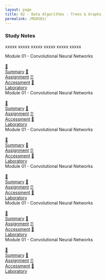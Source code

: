 ```yaml
---
layout: page
title: 02 - Data Algorithms - Trees & Graphs
permalink: /MSDS02/
---
```


<h3>Study Notes</h3>

xxxxx xxxxx xxxxx xxxxx xxxxx xxxxx

<div class="row">
  <div class="btn spec1"><div class="btn spec2">Module 01 - Convolutional Neural Networks</div>
  <br>
  <a href="/01-MSDS/MSDS01/M1/" class="btn box1">📝<br>Summary</a>
  <a href="/01-MSDS/MSDS01/M1/" class="btn box2">📖<br>Assignment</a>
  <a href="/01-MSDS/MSDS01/M1/" class="btn box3">⏰<br>Accessment</a>
  <a href="/01-MSDS/MSDS01/M1/" class="btn box4">📂<br>Laboratory</a>
  </div>
  <div class="btn spec1"><div class="btn spec2">Module 01 - Convolutional Neural Networks</div>
  <br>
  <a href="/01-MSDS/MSDS01/M1/" class="btn box1">📝<br>Summary</a>
  <a href="/01-MSDS/MSDS01/M1/" class="btn box2">📖<br>Assignment</a>
  <a href="/01-MSDS/MSDS01/M1/" class="btn box3">⏰<br>Accessment</a>
  <a href="/01-MSDS/MSDS01/M1/" class="btn box4">📂<br>Laboratory</a>
  </div>
</div>

<div class="row">
  <div class="btn spec1"><div class="btn spec2">Module 01 - Convolutional Neural Networks</div>
  <br>
  <a href="/01-MSDS/MSDS01/M1/" class="btn box1">📝<br>Summary</a>
  <a href="/01-MSDS/MSDS01/M1/" class="btn box2">📖<br>Assignment</a>
  <a href="/01-MSDS/MSDS01/M1/" class="btn box3">⏰<br>Accessment</a>
  <a href="/01-MSDS/MSDS01/M1/" class="btn box4">📂<br>Laboratory</a>
  </div>
  <div class="btn spec1"><div class="btn spec2">Module 01 - Convolutional Neural Networks</div>
  <br>
  <a href="/01-MSDS/MSDS01/M1/" class="btn box1">📝<br>Summary</a>
  <a href="/01-MSDS/MSDS01/M1/" class="btn box2">📖<br>Assignment</a>
  <a href="/01-MSDS/MSDS01/M1/" class="btn box3">⏰<br>Accessment</a>
  <a href="/01-MSDS/MSDS01/M1/" class="btn box4">📂<br>Laboratory</a>
  </div>
</div>

<div class="row">
  <div class="btn spec1"><div class="btn spec2">Module 01 - Convolutional Neural Networks</div>
  <br>
  <a href="/01-MSDS/MSDS01/M1/" class="btn box1">📝<br>Summary</a>
  <a href="/01-MSDS/MSDS01/M1/" class="btn box2">📖<br>Assignment</a>
  <a href="/01-MSDS/MSDS01/M1/" class="btn box3">⏰<br>Accessment</a>
  <a href="/01-MSDS/MSDS01/M1/" class="btn box4">📂<br>Laboratory</a>
  </div>
  <div class="btn spec1"><div class="btn spec2">Module 01 - Convolutional Neural Networks</div>
  <br>
  <a href="/01-MSDS/MSDS01/M1/" class="btn box1">📝<br>Summary</a>
  <a href="/01-MSDS/MSDS01/M1/" class="btn box2">📖<br>Assignment</a>
  <a href="/01-MSDS/MSDS01/M1/" class="btn box3">⏰<br>Accessment</a>
  <a href="/01-MSDS/MSDS01/M1/" class="btn box4">📂<br>Laboratory</a>
  </div>
</div>